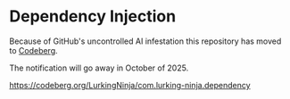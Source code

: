 # Dependency Injection
Because of GitHub's uncontrolled AI infestation this repository has moved to [Codeberg](https://codeberg.org/LurkingNinja/com.lurking-ninja.dependency).

The notification will go away in October of 2025.

https://codeberg.org/LurkingNinja/com.lurking-ninja.dependency